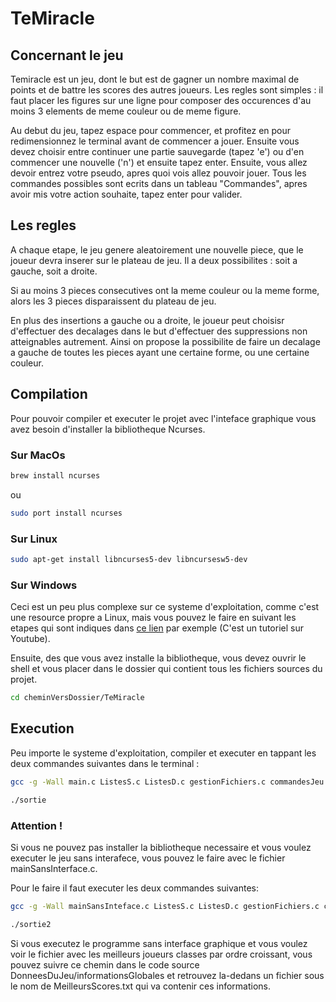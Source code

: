 # TeMiracle

## Concernant le jeu

Temiracle est un jeu, dont le but est de gagner un nombre maximal de points et de battre les scores des autres joueurs. Les regles sont simples : il faut placer les figures sur une ligne pour composer des occurences d'au moins 3 elements de meme couleur ou de meme figure. 


Au debut du jeu, tapez espace pour commencer, et profitez en pour redimensionnez le terminal avant de commencer a jouer. Ensuite vous devez choisir entre continuer une partie sauvegarde (tapez 'e') ou d'en commencer une nouvelle ('n') et ensuite tapez enter. Ensuite, vous allez devoir entrez votre pseudo, apres quoi vois allez pouvoir jouer. Tous les commandes possibles sont ecrits dans un tableau "Commandes", apres avoir mis votre action souhaite, tapez enter pour valider.


## Les regles

A chaque etape, le jeu genere aleatoirement une nouvelle piece, que le joueur devra inserer sur le plateau de jeu. Il a deux possibilites : soit a gauche, soit a droite.

Si au moins 3 pieces consecutives ont la meme couleur ou la meme forme, alors les 3 pieces disparaissent du plateau de jeu.

En plus des insertions a gauche ou a droite, le joueur peut choisisr d'effectuer des decalages dans le but d'effectuer des suppressions non atteignables autrement. Ainsi on propose la possibilite de faire un decalage a gauche de toutes les pieces ayant une certaine forme, ou une certaine couleur.


## Compilation 

Pour pouvoir compiler et executer le projet avec l'inteface graphique vous avez besoin d'installer la bibliotheque Ncurses.

### Sur MacOs

```bash
brew install ncurses
```

ou 

```bash
sudo port install ncurses 
```

### Sur Linux

```bash
sudo apt-get install libncurses5-dev libncursesw5-dev
```

### Sur Windows 

Ceci est un peu plus complexe sur ce systeme d'exploitation, comme c'est une resource propre a Linux, mais vous pouvez le faire en suivant les etapes qui sont indiques dans [ce lien](https://www.youtube.com/watch?v=DtHO5DBZQHw) par exemple (C'est un tutoriel sur Youtube).


Ensuite, des que vous avez installe la bibliotheque, vous devez ouvrir le shell et vous placer dans le dossier qui contient tous les fichiers sources du projet. 

```bash
cd cheminVersDossier/TeMiracle
```

## Execution

Peu importe le systeme d'exploitation, compiler et executer en tappant les deux commandes suivantes dans le terminal :  

```bash
gcc -g -Wall main.c ListesS.c ListesD.c gestionFichiers.c commandesJeu.c affichage.c -o sortie -lncurses
```
```bash
./sortie
```

### Attention !

Si vous ne pouvez pas installer la bibliotheque necessaire et vous voulez executer le jeu sans interafece,
vous pouvez le faire avec le fichier mainSansInterface.c.

Pour le faire il faut  executer les deux commandes suivantes: 

```bash
gcc -g -Wall mainSansInteface.c ListesS.c ListesD.c gestionFichiers.c commandesJeu.c -o sortie2
```
```bash
./sortie2
```

Si vous executez le programme sans interface graphique et vous voulez voir le fichier avec les meilleurs joueurs
classes par ordre croissant, vous pouvez suivre ce chemin dans le code source DonneesDuJeu/informationsGlobales et
retrouvez la-dedans un fichier sous le nom de MeilleursScores.txt qui va contenir ces informations.
